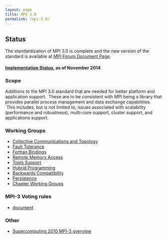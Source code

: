 ```yaml
---
layout: page
title: MPI 3.0
permalink: /mpi-3.0/
---
```


## Status

The standardization of MPI 3.0 is complete and the new version of the standard is available at [MPI Forum Document Page](http://www.mpi-forum.org/docs/docs.html).

#### [Implementation Status](mpi3-impl-status-Nov14.pdf), as of November 2014

### Scope

Additions to the MPI 3.0 standard that are needed for better platform and application support.  These are to be consistent with MPI being a library that provides parallel process management and data exchange capabilities.  This includes, but is not limited to, issues associated with scalability (performance and robustness), multi-core support, cluster support, and applications support.

### Working Groups

*   [Collective Communications and Topology](mpi3.0_collectives.php)
*   [Fault Tolerance](mpi3.0_ft.php)
*   [Fortran Bindings](mpi3.0_fortran.php)
*   [Remote Memory Access](mpi3.0_rma.php)
*   [Tools Support](mpi3.0_tools.php)
*   [Hybrid Programming](mpi3.0_hybrid.php)
*   [Backwards Compatibility](mpi3.0_backwards_compat.php)
*   [Persistence](mpi3.0_persistence.php)
*   [Chapter Working Groups](mpi3.0_chapter_wgs.php)

### MPI-3 Voting rules

*   [document](../standardization_process_3.pdf)

### Other

*   [Supercomputing 2010 MPI-3 overview](../presentations/MPI_Forum_SC10.ppt.pdf)

